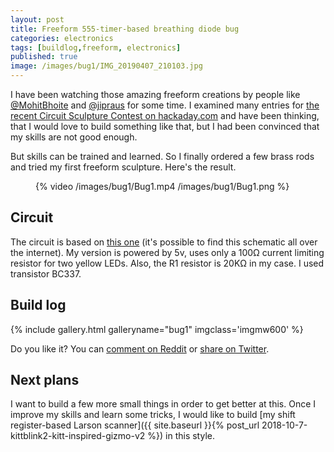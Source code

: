 ```yaml
---
layout: post
title: Freeform 555-timer-based breathing diode bug
categories: electronics
tags: [buildlog,freeform, electronics]
published: true
image: /images/bug1/IMG_20190407_210103.jpg
---
```


I have been watching those amazing freeform creations by people like [@MohitBhoite](https://twitter.com/MohitBhoite) and [@jipraus](https://twitter.com/jipraus) for some time. I examined many entries for [the recent Circuit Sculpture Contest on hackaday.com](https://hackaday.io/contest/162559-circuit-sculpture-contest) and have been thinking, that I would love to build something like that, but I had been convinced that my skills are not good enough.

But skills can be trained and learned. So I finally ordered a few brass rods and tried my first freeform sculpture. Here's the result.

<figure >
    {% video /images/bug1/Bug1.mp4 /images/bug1/Bug1.png %}
</figure>

<!--more-->

## Circuit

The circuit is based on [this one](http://www.555-timer-circuits.com/up-down-fading-led.html) (it's possible to find this schematic all over the internet). My version is powered by 5v, uses only a 100&#8486; current limiting resistor for two yellow LEDs. Also, the R1 resistor is 20K&#8486; in my case. I used transistor BC337.

## Build log

{% include gallery.html galleryname="bug1" imgclass='imgmw600' %}

Do you like it? You can [comment on Reddit](https://www.reddit.com/r/electronics/comments/bare66/my_first_freeform_circuit_creation_simple/) or [share on Twitter](https://twitter.com/josefadamcik/status/1115173648283983872).

## Next plans

I want to build a few more small things in order to get better at this. Once I improve my skills and learn some tricks, I would like to build [my shift register-based Larson scanner]({{ site.baseurl }}{% post_url 2018-10-7-kittblink2-kitt-inspired-gizmo-v2 %}) in this style.